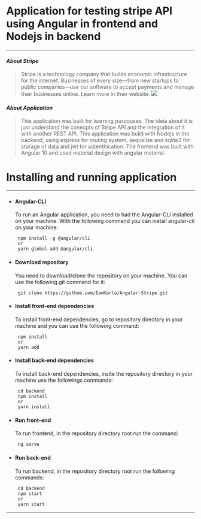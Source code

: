 # Application for testing stripe API using Angular in frontend and Nodejs in backend
***
#### *About Stripe*
 > Stripe is a technology company that builds economic infrastructure for the internet. Businesses of every size—from new startups to public companies—use our software to accept payments and manage their businesses online. Learn more in their website:
 [![](https://enotas.com.br/blog/wp-content/uploads/2020/08/Stripe.jpg)](https://stripe.com)
  
#### *About Application*
> This application was built for learning purpouses. The ideia about it is just understand the conecpts of Stripe API and the integration of it with another REST API. This application was build with Nodejs in the backend, using express for routing system, sequelize and sqlite3 for storage of data and jwt for autenthication. The frontend was built with Angular 10 and used material design with angular material.
  
# Installing and running application
***
 - #### Angular-CLI
   To run an Angular application, you need to had the Angular-CLI installed on your machine. With the following command you can install angular-cli on your machine:

        npm install -g @angular/cli 
        or
        yarn global add @angular/cli
 - #### Download repository
   You need to download/clone the repository on your machine. You can use the following git command for it:

        git clone https://github.com/IanKarlo/Angular-Stripe.git
 - #### Install front-end dependencies
   To install front-end dependencies, go to repository directory in your machine and you can use the following command:

        npm install
        or
        yarn add
 - #### Install back-end dependencies
   To install back-end dependencies, insite the repository directory in your machine use the followings commands:

        cd backend
        npm install
        or
        yarn install
 - #### Run front-end
   To run frontend, in the repository directory root run the command:

        ng serve
 - #### Run back-end
   To run backend, in the repository directory root run the following commands:

        cd backend
        npm start
        or
        yarn start
***
